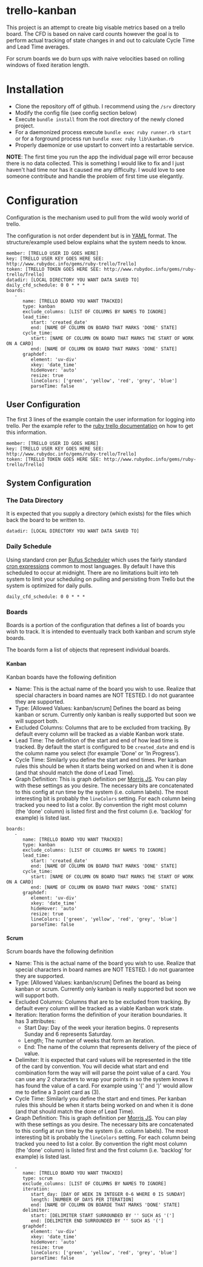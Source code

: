 # trello-kanban

This project is an attempt to create big visable metrics based on a trello board.  The CFD is based on naive card counts however the goal is to perform actual tracking of state changes in and out to calculate Cycle Time and Lead Time averages.

For scrum boards we do burn ups with naive velocities based on rolling windows of fixed iteration length.

# Installation

* Clone the repository off of github.  I recommend using the `/srv` directory
* Modify the config file (see config section below)
* Execute `bundle install` from the root directory of the newly cloned project.
* For a daemonized process execute `bundle exec ruby runner.rb start` or for a forground process run `bundle exec ruby lib\kanban.rb`
* Properly daemonize or use upstart to convert into a restartable service.

**NOTE**: The first time you run the app the individual page will error because there is no data collected.  This is something I would like to fix and I just haven't had time nor has it caused me any difficulty.  I would love to see someone contribute and handle the problem of first time use elegantly.

# Configuration

Configuration is the mechanism used to pull from the wild wooly world of trello.

The configuration is not order dependent but is in [YAML](http://yaml.org) format.  The structure/example used below explains what the system needs to know.

```
member: [TRELLO USER ID GOES HERE]
key: [TRELLO USER KEY GOES HERE SEE: http://www.rubydoc.info/gems/ruby-trello/Trello]
token: [TRELLO TOKEN GOES HERE SEE: http://www.rubydoc.info/gems/ruby-trello/Trello]
datadir: [LOCAL DIRECTORY YOU WANT DATA SAVED TO]
daily_cfd_schedule: 0 0 * * *
boards:
   -
      name: [TRELLO BOARD YOU WANT TRACKED]
      type: kanban
      exclude_columns: [LIST OF COLUMNS BY NAMES TO IGNORE]
      lead_time:
         start: 'created_date'
         end: [NAME OF COLUMN ON BOARD THAT MARKS 'DONE' STATE]
      cycle_time:
         start: [NAME OF COLUMN ON BOARD THAT MARKS THE START OF WORK ON A CARD]
         end: [NAME OF COLUMN ON BOARD THAT MARKS 'DONE' STATE]
      graphdef:
         element: 'uv-div'
         xkey: 'date_time'
         hideHover: 'auto'
         resize: true
         lineColors: ['green', 'yellow', 'red', 'grey', 'blue']
         parseTime: false

```

## User Configuration

The first 3 lines of the example contain the user information for logging into trello.  Per the example refer to the [ruby trello documentation](http://www.rubydoc.info/gems/ruby-trello/Trello) on how to get this information.

```
member: [TRELLO USER ID GOES HERE]
key: [TRELLO USER KEY GOES HERE SEE: http://www.rubydoc.info/gems/ruby-trello/Trello]
token: [TRELLO TOKEN GOES HERE SEE: http://www.rubydoc.info/gems/ruby-trello/Trello]
```

## System Configuration

### The Data Directory

It is expected that you supply a directory (which exists) for the files which back the board to be written to.

```
datadir: [LOCAL DIRECTORY YOU WANT DATA SAVED TO]
```

### Daily Schedule

Using standard cron per [Rufus Scheduler](https://github.com/jmettraux/rufus-scheduler#in-at-every-interval-cron) which uses the fairly standard [cron expressions](https://en.wikipedia.org/wiki/Cron#CRON_expression) common to most languages.  By default I have this scheduled to occur at midnight.  There are no limitations built into teh system to limit your scheduling on pulling and persisting from Trello but the system is optimized for daily pulls.

```
daily_cfd_schedule: 0 0 * * *
```

### Boards

Boards is a portion of the configuration that defines a list of boards you wish to track.  It is intended to eventually track both kanban and scrum style boards.

The boards form a list of objects that represent individual boards.

#### Kanban

Kanban boards have the following definition

* Name: This is the actual name of the board you wish to use.  Realize that special characters in board names are NOT TESTED.  I do not guarantee they are supported.
* Type: [Allowed Values: kanban/scrum] Defines the board as being kanban or scrum.  Currently only kanban is really supported but soon we will support both.
* Excluded Columns: Columns that are to be excluded from tracking.  By default every column will be tracked as a viable Kanban work state.
* Lead Time: The definition of the start and end of how lead time is tracked.  By default the start is configured to be `created_date` and end is the column name you select (for example 'Done' or 'In Progress').
* Cycle Time: Similarly you define the start and end times.  Per kanban rules this should be when it starts being worked on and when it is done (and that should match the done of Lead Time).
* Graph Definition: This is graph definition per [Morris JS](http://morrisjs.github.io/morris.js/).  You can play with these settings as you desire.  The necessary bits are concatenated to this config at run time by the system (i.e. column labels).  The most interesting bit is probably the `lineColors` setting.  For each column being tracked you need to list a color.  By convention the right most column (the 'done' column) is listed first and the first column (i.e. 'backlog' for example) is listed last.

```
boards:
   -
      name: [TRELLO BOARD YOU WANT TRACKED]
      type: kanban
      exclude_columns: [LIST OF COLUMNS BY NAMES TO IGNORE]
      lead_time:
         start: 'created_date'
         end: [NAME OF COLUMN ON BOARD THAT MARKS 'DONE' STATE]
      cycle_time:
         start: [NAME OF COLUMN ON BOARD THAT MARKS THE START OF WORK ON A CARD]
         end: [NAME OF COLUMN ON BOARD THAT MARKS 'DONE' STATE]
      graphdef:
         element: 'uv-div'
         xkey: 'date_time'
         hideHover: 'auto'
         resize: true
         lineColors: ['green', 'yellow', 'red', 'grey', 'blue']
         parseTime: false

```

#### Scrum

Scrum boards have the following definition

* Name: This is the actual name of the board you wish to use.  Realize that special characters in board names are NOT TESTED.  I do not guarantee they are supported.
* Type: [Allowed Values: kanban/scrum] Defines the board as being kanban or scrum.  Currently only kanban is really supported but soon we will support both.
* Excluded Columns: Columns that are to be excluded from tracking.  By default every column will be tracked as a viable Kanban work state.
* Iteration: Iteration forms the definition of your iteration boundaries. It has 3 attributes:
  * Start Day: Day of the week your iteration begins.  0 represents Sunday and 6 represents Saturday.
  * Length; The number of weeks that form an iteration.
  * End: The name of the column that represents delivery of the piece of value.
* Delimiter: It is expected that card values will be represented in the title of the card by convention.  You will decide what start and end combination form the way will will parse the point value of a card.  You can use any 2 characters to wrap your points in so the system knows it has found the value of a card.  For example using '(' and ')' would allow me to define a 3 point card as (3).
* Cycle Time: Similarly you define the start and end times.  Per kanban rules this should be when it starts being worked on and when it is done (and that should match the done of Lead Time).
* Graph Definition: This is graph definition per [Morris JS](http://morrisjs.github.io/morris.js/).  You can play with these settings as you desire.  The necessary bits are concatenated to this config at run time by the system (i.e. column labels).  The most interesting bit is probably the `lineColors` setting.  For each column being tracked you need to list a color.  By convention the right most column (the 'done' column) is listed first and the first column (i.e. 'backlog' for example) is listed last.

```
   -
      name: [TRELLO BOARD YOU WANT TRACKED]
      type: scrum
      exclude_columns: [LIST OF COLUMNS BY NAMES TO IGNORE]
      iteration:
         start_day: [DAY OF WEEK IN INTEGER 0-6 WHERE 0 IS SUNDAY]
         length: [NUMBER OF DAYS PER ITERATION]
         end: [NAME OF COLUMN ON BOARDE THAT MARKS 'DONE' STATE]
      delimiter:
         start: [DELIMITER START SURROUNDED BY '' SUCH AS '(']
         end: [DELIMITER END SURROUNDED BY '' SUCH AS '(']
      graphdef:
         element: 'uv-div'
         xkey: 'date_time'
         hideHover: 'auto'
         resize: true
         lineColors: ['green', 'yellow', 'red', 'grey', 'blue']
         parseTime: false
```
